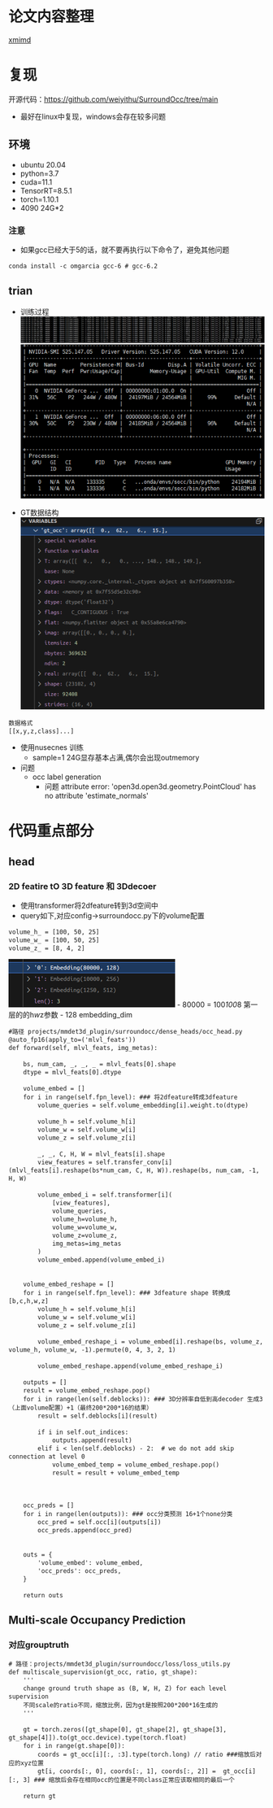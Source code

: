 # 论文内容整理
[xmimd](./Surround.xmind)
# 复现
开源代码：https://github.com/weiyithu/SurroundOcc/tree/main
- 最好在linux中复现，windows会存在较多问题
## 环境
- ubuntu 20.04
- python=3.7
- cuda=11.1
- TensorRT=8.5.1
- torch=1.10.1
- 4090 24G*2
### 注意
- 如果gcc已经大于5的话，就不要再执行以下命令了，避免其他问题
```
conda install -c omgarcia gcc-6 # gcc-6.2
```
## trian
- 训练过程
![image](./%E8%AE%AD%E7%BB%83%E8%BF%87%E7%A8%8B.png)
![image](./%E8%AE%AD%E7%BB%83%E5%86%85%E5%AD%98%E5%8D%A0%E7%94%A8.png)

- GT数据结构
![image](./gtocc.png)
```
数据格式
[[x,y,z,class]...]
```
- 使用nusecnes 训练
    - sample=1 24G显存基本占满,偶尔会出现outmemory
- 问题
    - occ label generation
        - 问题 attribute error: 'open3d.open3d.geometry.PointCloud' has no attribute 'estimate_normals'

# 代码重点部分
## head
### 2D featire tO 3D feature 和 3Ddecoer
- 使用transformer将2dfeature转到3d空间中
- query如下,对应config->surroundocc.py下的volume配置
```
volume_h_ = [100, 50, 25]
volume_w_ = [100, 50, 25]
volume_z_ = [8, 4, 2]
```
![image](./3Dfeaturequery.png)
    - 80000 =  100*100*8 第一层的的h*w*z参数
    - 128 embedding_dim

```
#路径 projects/mmdet3d_plugin/surroundocc/dense_heads/occ_head.py
@auto_fp16(apply_to=('mlvl_feats'))
def forward(self, mlvl_feats, img_metas):

    bs, num_cam, _, _, _ = mlvl_feats[0].shape
    dtype = mlvl_feats[0].dtype

    volume_embed = []
    for i in range(self.fpn_level): ### 将2dfeature转成3dfeature
        volume_queries = self.volume_embedding[i].weight.to(dtype)
        
        volume_h = self.volume_h[i]
        volume_w = self.volume_w[i]
        volume_z = self.volume_z[i]

        _, _, C, H, W = mlvl_feats[i].shape
        view_features = self.transfer_conv[i](mlvl_feats[i].reshape(bs*num_cam, C, H, W)).reshape(bs, num_cam, -1, H, W)

        volume_embed_i = self.transformer[i](
            [view_features],
            volume_queries,
            volume_h=volume_h,
            volume_w=volume_w,
            volume_z=volume_z,
            img_metas=img_metas
        )
        volume_embed.append(volume_embed_i)
    

    volume_embed_reshape = []
    for i in range(self.fpn_level): ### 3dfeature shape 转换成[b,c,h,w,z]
        volume_h = self.volume_h[i]
        volume_w = self.volume_w[i]
        volume_z = self.volume_z[i]

        volume_embed_reshape_i = volume_embed[i].reshape(bs, volume_z, volume_h, volume_w, -1).permute(0, 4, 3, 2, 1)
        
        volume_embed_reshape.append(volume_embed_reshape_i)
    
    outputs = []
    result = volume_embed_reshape.pop()
    for i in range(len(self.deblocks)): ### 3D分辨率自低到高decoder 生成3（上面volume配置）+1（最终200*200*16的结果）
        result = self.deblocks[i](result)

        if i in self.out_indices:
            outputs.append(result)
        elif i < len(self.deblocks) - 2:  # we do not add skip connection at level 0
            volume_embed_temp = volume_embed_reshape.pop()
            result = result + volume_embed_temp
        


    occ_preds = []
    for i in range(len(outputs)): ### occ分类预测 16+1个none分类
        occ_pred = self.occ[i](outputs[i])
        occ_preds.append(occ_pred)

    
    outs = {
        'volume_embed': volume_embed,
        'occ_preds': occ_preds,
    }

    return outs
```
## Multi-scale Occupancy Prediction
### 对应grouptruth
```
# 路径：projects/mmdet3d_plugin/surroundocc/loss/loss_utils.py
def multiscale_supervision(gt_occ, ratio, gt_shape):
    '''
    change ground truth shape as (B, W, H, Z) for each level supervision
    不同scale的ratio不同，缩放比例，因为gt是按照200*200*16生成的
    '''

    gt = torch.zeros([gt_shape[0], gt_shape[2], gt_shape[3], gt_shape[4]]).to(gt_occ.device).type(torch.float) 
    for i in range(gt.shape[0]):
        coords = gt_occ[i][:, :3].type(torch.long) // ratio ###缩放后对应的xyz位置
        gt[i, coords[:, 0], coords[:, 1], coords[:, 2]] =  gt_occ[i][:, 3] ### 缩放后会存在相同occ的位置是不同class正常应该取相同的最后一个
    
    return gt
```